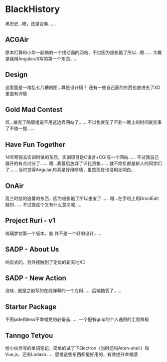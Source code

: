 # BlackHistory
黑历史…嗯，还是合集……

## ACGAir
原本打算和小华一起搞的一个找动画的网站，不过因为极影跪了所以…嗯……
大概是我用AngularJS写的第一个东西……

## Design
这里面是一堆乱七八糟的图…算是设计稿？
还有一些自己画的东西也放进去了XD
里面有详情

## Gold Mad Contest
坑…做完了隔壁组说不用这边弄网站了……
不过也就花了不到一晚上的时间就完事了不值一提……

## Have Fun Together
14年寒假去实训时做的东西，实训项目是C语言+CGI写一个网站……
不过我自己展开的有点过分了……
嗯…我最后放弃了评比资格……
就不欺负都是新人的同学们了……
当时觉得AngularJS真是好用啧啧，虽然现在也没用太明白…

## OnAir
高三时挂的追番的东西，因为极影跪了所以也废了……
哦…在手机上用DroidEdit敲的……
不过提这个又有什么意义呢……

## Project Ruri - v1
琉璃梦坊第一个版本，废
并不是一个好的设计……

## SADP - About Us
响应式的，另外接触到了定位的新天地XD

## SADP - New Action
没啥…就是之前写的在线弹幕的一个应用……
后端搞丢了……

## Starter Package
不用jade和less不幸福党的必备品……
一个配有gulp的个人通用的工程样板

## Tanngo Tetyou
给小伙伴写的单词笔记，简单的试了下Electron（当时还叫Atom-shell）和Vue.js，还有Lodash……
感觉这些东西都挺好用的，有效提升幸福感
